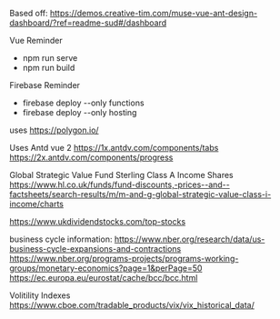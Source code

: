 Based off: https://demos.creative-tim.com/muse-vue-ant-design-dashboard/?ref=readme-sud#/dashboard

Vue Reminder
* npm run serve
* npm run build

Firebase Reminder
* firebase deploy --only functions
* firebase deploy --only hosting

uses https://polygon.io/

Uses Antd vue 2
https://1x.antdv.com/components/tabs
https://2x.antdv.com/components/progress

Global Strategic Value Fund Sterling Class A Income Shares
https://www.hl.co.uk/funds/fund-discounts,-prices--and--factsheets/search-results/m/m-and-g-global-strategic-value-class-i-income/charts

https://www.ukdividendstocks.com/top-stocks


business cycle information: 
https://www.nber.org/research/data/us-business-cycle-expansions-and-contractions
https://www.nber.org/programs-projects/programs-working-groups/monetary-economics?page=1&perPage=50
https://ec.europa.eu/eurostat/cache/bcc/bcc.html


Volitility Indexes
https://www.cboe.com/tradable_products/vix/vix_historical_data/